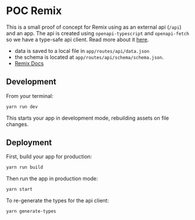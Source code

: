 # POC Remix

This is a small proof of concept for Remix using as an external api (`/api`) and an app.
The api is created using `openapi-typescript` and `openapi-fetch` so we have a type-safe api client. Read more about it [here](https://github.com/drwpow/openapi-typescript).

- data is saved to a local file in `app/routes/api/data.json`
- the schema is located at `app/routes/api/schema/schema.json`.
- [Remix Docs](https://remix.run/docs)

## Development

From your terminal:

```sh
yarn run dev
```

This starts your app in development mode, rebuilding assets on file changes.

## Deployment

First, build your app for production:

```sh
yarn run build
```

Then run the app in production mode:

```sh
yarn start
```

To re-generate the types for the api client:

```sh
yarn generate-types
```
